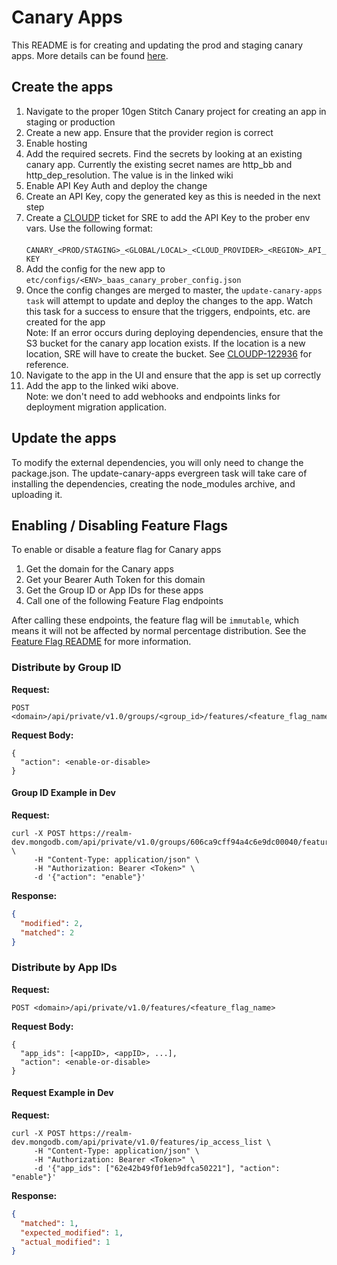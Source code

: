 #  Canary Apps

This README is for creating and updating the prod and staging canary apps. More details can be found [here](https://wiki.corp.mongodb.com/display/MMS/Baas+Ops#BaasOps-CanaryApps).

## Create the apps

1. Navigate to the proper 10gen Stitch Canary project for creating an app in staging or production
2. Create a new app. Ensure that the provider region is correct
3. Enable hosting
4. Add the required secrets. Find the secrets by looking at an existing canary app. Currently the existing secret names are http_bb and http_dep_resolution. The value is in the linked wiki
5. Enable API Key Auth and deploy the change
6. Create an API Key, copy the generated key as this is needed in the next step
7. Create a [CLOUDP](https://jira.mongodb.org/browse/CLOUDP-125180) ticket for SRE to add the API Key to the prober env vars. Use the following format:\
&emsp;`CANARY_<PROD/STAGING>_<GLOBAL/LOCAL>_<CLOUD_PROVIDER>_<REGION>_API_KEY`
8. Add the config for the new app to `etc/configs/<ENV>_baas_canary_prober_config.json`
9. Once the config changes are merged to master, the `update-canary-apps task` will attempt to update and deploy the changes to the app. Watch this task for a success to ensure that the triggers, endpoints, etc. are created for the app\
Note: If an error occurs during deploying dependencies, ensure that the S3 bucket for the canary app location exists. If the location is a new location, SRE will have to create the bucket. See [CLOUDP-122936](https://jira.mongodb.org/browse/CLOUDP-122936) for reference.
10. Navigate to the app in the UI and ensure that the app is set up correctly
11. Add the app to the linked wiki above.\
Note: we don't need to add webhooks and endpoints links for deployment migration application.

## Update the apps

To modify the external dependencies, you will only need to change the package.json. The update-canary-apps evergreen task will take care of installing the dependencies, creating the node_modules archive, and uploading it.

## Enabling / Disabling Feature Flags

To enable or disable a feature flag for Canary apps

1. Get the domain for the Canary apps
2. Get your Bearer Auth Token for this domain
3. Get the Group ID or App IDs for these apps
4. Call one of the following Feature Flag endpoints

After calling these endpoints, the feature flag will be `immutable`, which means it will not be affected by normal percentage distribution. See the [Feature Flag README](../../app/featureflag/README.md) for more information.

### Distribute by Group ID

**Request:**

```shell
POST <domain>/api/private/v1.0/groups/<group_id>/features/<feature_flag_name>
```

**Request Body:**

```shell
{
  "action": <enable-or-disable>
}
```

#### Group ID Example in Dev

**Request:**

```shell
curl -X POST https://realm-dev.mongodb.com/api/private/v1.0/groups/606ca9cff94a4c6e9dc00040/features/ip_access_list \
     -H "Content-Type: application/json" \
     -H "Authorization: Bearer <Token>" \
     -d '{"action": "enable"}'
```

**Response:**

```json
{
  "modified": 2,
  "matched": 2
}
```

### Distribute by App IDs

**Request:**

```shell
POST <domain>/api/private/v1.0/features/<feature_flag_name>
```

**Request Body:**

```shell
{
  "app_ids": [<appID>, <appID>, ...],
  "action": <enable-or-disable>
}
```

#### Request Example in Dev

**Request:**

```shell
curl -X POST https://realm-dev.mongodb.com/api/private/v1.0/features/ip_access_list \
     -H "Content-Type: application/json" \
     -H "Authorization: Bearer <Token>" \
     -d '{"app_ids": ["62e42b49f0f1eb9dfca50221"], "action": "enable"}'
```

**Response:**

```json
{
  "matched": 1,
  "expected_modified": 1,
  "actual_modified": 1
}
```
